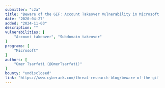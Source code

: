 ```yaml
---
submitter: "c2a"
title: "Beware of the GIF: Account Takeover Vulnerability in Microsoft Teams"
date: "2020-04-27"
added: "2024-11-03"
description: ""
vulnerabilities: [
    "Account takeover", "Subdomain takeover"
]
programs: [
    "Microsoft"
]
authors: [
    "Omer Tsarfati (@OmerTsarfati)"
]
bounty: "undisclosed"
link: "https://www.cyberark.com/threat-research-blog/beware-of-the-gif-account-takeover-vulnerability-in-microsoft-teams/"
---
```





